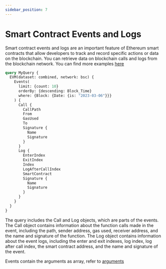 ```yaml
---
sidebar_position: 7
---
```


# Smart Contract Events and Logs

Smart contract events and logs are an important feature of Ethereum smart contracts that allow developers to track and record specific actions or data on the blockchain.
You can retrieve data on blockchain calls and logs from the blockchain network. You can find more examples [here](/docs/examples/events/events_api)

```graphql
query MyQuery {
  EVM(dataset: combined, network: bsc) {
    Events(
      limit: {count: 10}
      orderBy: {descending: Block_Time}
      where: {Block: {Date: {is: "2023-03-06"}}}
    ) {
      Call {
        CallPath
        From
        GasUsed
        To
        Signature {
          Name
          Signature
        }
      }
      Log {
        EnterIndex
        ExitIndex
        Index
        LogAfterCallIndex
        SmartContract
        Signature {
          Name
          Signature
        }
      }
    }
  }
}
```

The query includes the Call and Log objects, which are parts of the events. The Call object contains information about the function calls made in the event, including the path, sender address, gas used, receiver address, and the name and signature of the function. The Log object contains information about the event logs, including the enter and exit indexes, log index, log after call index, the smart contract address, and the name and signature of the event.

Events contain the arguments as array, refer to [arguments](/docs/evm/arguments)